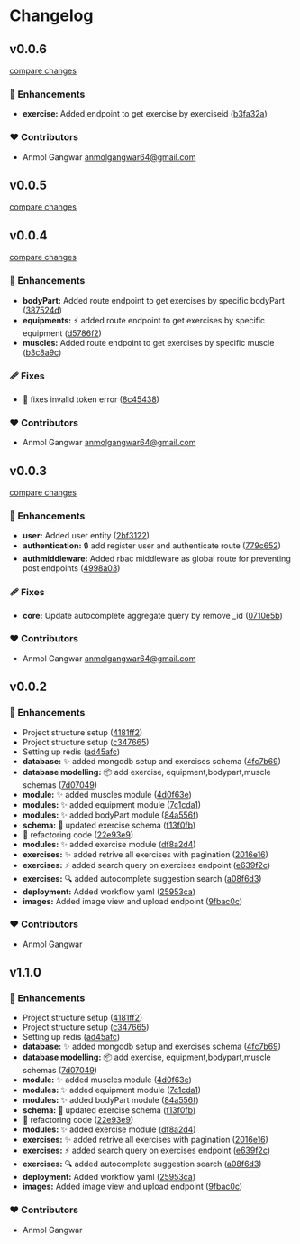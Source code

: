 # Changelog


## v0.0.6

[compare changes](https://github.com/cyberboyanmol/exercisedb-api/compare/v0.0.5...v0.0.6)

### 🚀 Enhancements

- **exercise:** Added endpoint to  get exercise by exerciseid ([b3fa32a](https://github.com/cyberboyanmol/exercisedb-api/commit/b3fa32a))

### ❤️ Contributors

- Anmol Gangwar <anmolgangwar64@gmail.com>

## v0.0.5

[compare changes](https://github.com/cyberboyanmol/exercisedb-api/compare/v0.0.4...v0.0.5)

## v0.0.4

[compare changes](https://github.com/cyberboyanmol/exercisedb-api/compare/v0.0.3...v0.0.4)

### 🚀 Enhancements

- **bodyPart:** Added route endpoint to get exercises by specific bodyPart ([387524d](https://github.com/cyberboyanmol/exercisedb-api/commit/387524d))
- **equipments:** ⚡️  added route endpoint to get exercises by specific equipment ([d5786f2](https://github.com/cyberboyanmol/exercisedb-api/commit/d5786f2))
- **muscles:** Added route endpoint to get exercises by specific muscle ([b3c8a9c](https://github.com/cyberboyanmol/exercisedb-api/commit/b3c8a9c))

### 🩹 Fixes

- 🐛  fixes invalid token error ([8c45438](https://github.com/cyberboyanmol/exercisedb-api/commit/8c45438))

### ❤️ Contributors

- Anmol Gangwar <anmolgangwar64@gmail.com>

## v0.0.3

[compare changes](https://github.com/cyberboyanmol/exercisedb-api/compare/v0.0.2...v0.0.3)

### 🚀 Enhancements

- **user:** Added user entity ([2bf3122](https://github.com/cyberboyanmol/exercisedb-api/commit/2bf3122))
- **authentication:** 🔒️  add register user and authenticate route ([779c652](https://github.com/cyberboyanmol/exercisedb-api/commit/779c652))
- **authmiddleware:** Added rbac middleware as global route for preventing post endpoints ([4998a03](https://github.com/cyberboyanmol/exercisedb-api/commit/4998a03))

### 🩹 Fixes

- **core:** Update autocomplete aggregate query by remove _id ([0710e5b](https://github.com/cyberboyanmol/exercisedb-api/commit/0710e5b))

### ❤️ Contributors

- Anmol Gangwar <anmolgangwar64@gmail.com>

## v0.0.2


### 🚀 Enhancements

- Project structure setup ([4181ff2](https://github.com/cyberboyanmol/exercisedb-api/commit/4181ff2))
- Project structure setup ([c347665](https://github.com/cyberboyanmol/exercisedb-api/commit/c347665))
- Setting up redis ([ad45afc](https://github.com/cyberboyanmol/exercisedb-api/commit/ad45afc))
- **database:** ✨  added mongodb setup and exercises schema ([4fc7b69](https://github.com/cyberboyanmol/exercisedb-api/commit/4fc7b69))
- **database modelling:** 📦️  add exercise, equipment,bodypart,muscle schemas ([7d07049](https://github.com/cyberboyanmol/exercisedb-api/commit/7d07049))
- **module:** ✨  added muscles module ([4d0f63e](https://github.com/cyberboyanmol/exercisedb-api/commit/4d0f63e))
- **modules:** ✨  added equipment module ([7c1cda1](https://github.com/cyberboyanmol/exercisedb-api/commit/7c1cda1))
- **modules:** ✨  added bodyPart module ([84a556f](https://github.com/cyberboyanmol/exercisedb-api/commit/84a556f))
- **schema:** 🔨  updated exercise schema ([f13f0fb](https://github.com/cyberboyanmol/exercisedb-api/commit/f13f0fb))
- 🔨  refactoring code ([22e93e9](https://github.com/cyberboyanmol/exercisedb-api/commit/22e93e9))
- **modules:** ✨  added exercise module ([df8a2d4](https://github.com/cyberboyanmol/exercisedb-api/commit/df8a2d4))
- **exercises:** ✨  added retrive all exercises with pagination ([2016e16](https://github.com/cyberboyanmol/exercisedb-api/commit/2016e16))
- **exercises:** ⚡️  added search query on exercises endpoint ([e639f2c](https://github.com/cyberboyanmol/exercisedb-api/commit/e639f2c))
- **exercises:** 🔍️  added autocomplete suggestion search ([a08f6d3](https://github.com/cyberboyanmol/exercisedb-api/commit/a08f6d3))
- **deployment:** Added workflow yaml ([25953ca](https://github.com/cyberboyanmol/exercisedb-api/commit/25953ca))
- **images:** Added image view and  upload endpoint ([9fbac0c](https://github.com/cyberboyanmol/exercisedb-api/commit/9fbac0c))

### ❤️ Contributors

- Anmol Gangwar 

## v1.1.0


### 🚀 Enhancements

- Project structure setup ([4181ff2](https://github.com/cyberboyanmol/exercisedb-api/commit/4181ff2))
- Project structure setup ([c347665](https://github.com/cyberboyanmol/exercisedb-api/commit/c347665))
- Setting up redis ([ad45afc](https://github.com/cyberboyanmol/exercisedb-api/commit/ad45afc))
- **database:** ✨  added mongodb setup and exercises schema ([4fc7b69](https://github.com/cyberboyanmol/exercisedb-api/commit/4fc7b69))
- **database modelling:** 📦️  add exercise, equipment,bodypart,muscle schemas ([7d07049](https://github.com/cyberboyanmol/exercisedb-api/commit/7d07049))
- **module:** ✨  added muscles module ([4d0f63e](https://github.com/cyberboyanmol/exercisedb-api/commit/4d0f63e))
- **modules:** ✨  added equipment module ([7c1cda1](https://github.com/cyberboyanmol/exercisedb-api/commit/7c1cda1))
- **modules:** ✨  added bodyPart module ([84a556f](https://github.com/cyberboyanmol/exercisedb-api/commit/84a556f))
- **schema:** 🔨  updated exercise schema ([f13f0fb](https://github.com/cyberboyanmol/exercisedb-api/commit/f13f0fb))
- 🔨  refactoring code ([22e93e9](https://github.com/cyberboyanmol/exercisedb-api/commit/22e93e9))
- **modules:** ✨  added exercise module ([df8a2d4](https://github.com/cyberboyanmol/exercisedb-api/commit/df8a2d4))
- **exercises:** ✨  added retrive all exercises with pagination ([2016e16](https://github.com/cyberboyanmol/exercisedb-api/commit/2016e16))
- **exercises:** ⚡️  added search query on exercises endpoint ([e639f2c](https://github.com/cyberboyanmol/exercisedb-api/commit/e639f2c))
- **exercises:** 🔍️  added autocomplete suggestion search ([a08f6d3](https://github.com/cyberboyanmol/exercisedb-api/commit/a08f6d3))
- **deployment:** Added workflow yaml ([25953ca](https://github.com/cyberboyanmol/exercisedb-api/commit/25953ca))
- **images:** Added image view and  upload endpoint ([9fbac0c](https://github.com/cyberboyanmol/exercisedb-api/commit/9fbac0c))

### ❤️ Contributors

- Anmol Gangwar 

